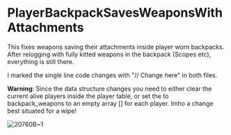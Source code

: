 # PlayerBackpackSavesWeaponsWithAttachments

This fixes weapons saving their attachments inside player worn backpacks.
After relogging with fully kitted weapons in the backpack (Scopes etc), everything is still there. 

I marked the single line code changes with "// Change here" in both files.

**Warning**: Since the data structure changes you need to either clear the current alive players inside the player table, or set the to backpack_weapons to an empty array [] for each player.
Imho a change best situated for a wipe!

![20760B~1](https://github.com/user-attachments/assets/74547654-17a9-451b-b854-0e0945101aa2)
